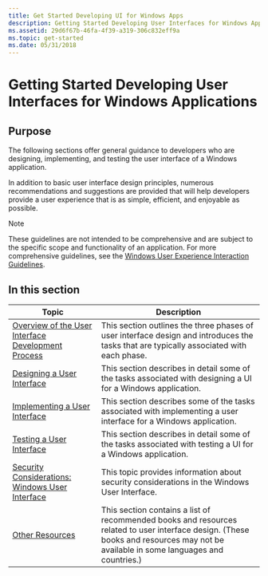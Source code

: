 ```yaml
---
title: Get Started Developing UI for Windows Apps
description: Getting Started Developing User Interfaces for Windows Applications
ms.assetid: 29d6f67b-46fa-4f39-a319-306c832eff9a
ms.topic: get-started
ms.date: 05/31/2018
---
```


# Getting Started Developing User Interfaces for Windows Applications

## Purpose

The following sections offer general guidance to developers who are designing, implementing, and testing the user interface of a Windows application.

In addition to basic user interface design principles, numerous recommendations and suggestions are provided that will help developers provide a user experience that is as simple, efficient, and enjoyable as possible.

> [!Note]  
> These guidelines are not intended to be comprehensive and are subject to the specific scope and functionality of an application. For more comprehensive guidelines, see the [Windows User Experience Interaction Guidelines](../uxguide/interaction.md).

 

## In this section



| Topic                                                                            | Description                                                                                                                                                                                     |
|----------------------------------------------------------------------------------|-------------------------------------------------------------------------------------------------------------------------------------------------------------------------------------------------|
| [Overview of the User Interface Development Process](the-process.md)<br/> | This section outlines the three phases of user interface design and introduces the tasks that are typically associated with each phase.<br/>                                              |
| [Designing a User Interface](designing-a-user-interface.md)<br/>          | This section describes in detail some of the tasks associated with designing a UI for a Windows application.<br/>                                                                         |
| [Implementing a User Interface](implementing-a-user-interface.md)<br/>    | This section describes some of the tasks associated with implementing a user interface for a Windows application.<br/>                                                                    |
| [Testing a User Interface](testing-a-user-interface.md)<br/>              | This section describes in detail some of the tasks associated with testing a UI for a Windows application.<br/>                                                                           |
| [Security Considerations: Windows User Interface](sec-ui.md)<br/>         | This topic provides information about security considerations in the Windows User Interface.<br/>                                                                                         |
| [Other Resources](other-resources.md)<br/>                                | This section contains a list of recommended books and resources related to user interface design. (These books and resources may not be available in some languages and countries.) <br/> |



 

 

